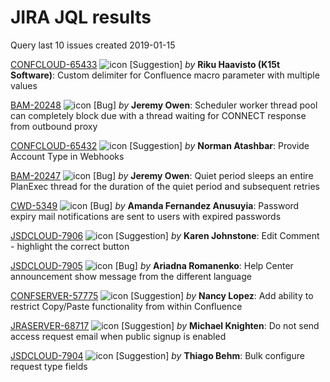 # JIRA JQL results 
 Query last 10 issues created 2019-01-15
 
 [CONFCLOUD-65433](https://jira.atlassian.com/browse/CONFCLOUD-65433) ![icon](https://jira.atlassian.com/secure/viewavatar?size=xsmall&avatarId=51505&avatarType=issuetype "JIRA icon") [Suggestion] _by_ **Riku Haavisto (K15t Software)**: Custom delimiter for Confluence macro parameter with multiple values 
 
  [BAM-20248](https://jira.atlassian.com/browse/BAM-20248) ![icon](https://jira.atlassian.com/secure/viewavatar?size=xsmall&avatarId=51493&avatarType=issuetype "JIRA icon") [Bug] _by_ **Jeremy Owen**: Scheduler worker thread pool can completely block due with a thread waiting for CONNECT response from outbound proxy 
 
  [CONFCLOUD-65432](https://jira.atlassian.com/browse/CONFCLOUD-65432) ![icon](https://jira.atlassian.com/secure/viewavatar?size=xsmall&avatarId=51505&avatarType=issuetype "JIRA icon") [Suggestion] _by_ **Norman Atashbar**: Provide Account Type in Webhooks 
 
  [BAM-20247](https://jira.atlassian.com/browse/BAM-20247) ![icon](https://jira.atlassian.com/secure/viewavatar?size=xsmall&avatarId=51493&avatarType=issuetype "JIRA icon") [Bug] _by_ **Jeremy Owen**: Quiet period sleeps an entire PlanExec thread for the duration of the quiet period and subsequent retries 
 
  [CWD-5349](https://jira.atlassian.com/browse/CWD-5349) ![icon](https://jira.atlassian.com/secure/viewavatar?size=xsmall&avatarId=51493&avatarType=issuetype "JIRA icon") [Bug] _by_ **Amanda Fernandez Anusuyia**: Password expiry mail notifications are sent to users with expired passwords 
 
  [JSDCLOUD-7906](https://jira.atlassian.com/browse/JSDCLOUD-7906) ![icon](https://jira.atlassian.com/secure/viewavatar?size=xsmall&avatarId=51505&avatarType=issuetype "JIRA icon") [Suggestion] _by_ **Karen Johnstone**: Edit Comment - highlight the correct button 
 
  [JSDCLOUD-7905](https://jira.atlassian.com/browse/JSDCLOUD-7905) ![icon](https://jira.atlassian.com/secure/viewavatar?size=xsmall&avatarId=51493&avatarType=issuetype "JIRA icon") [Bug] _by_ **Ariadna Romanenko**: Help Center announcement show message from the different language 
 
  [CONFSERVER-57775](https://jira.atlassian.com/browse/CONFSERVER-57775) ![icon](https://jira.atlassian.com/secure/viewavatar?size=xsmall&avatarId=51505&avatarType=issuetype "JIRA icon") [Suggestion] _by_ **Nancy Lopez**: Add ability to restrict Copy/Paste functionality from within Confluence 
 
  [JRASERVER-68717](https://jira.atlassian.com/browse/JRASERVER-68717) ![icon](https://jira.atlassian.com/secure/viewavatar?size=xsmall&avatarId=51505&avatarType=issuetype "JIRA icon") [Suggestion] _by_ **Michael Knighten**: Do not send access request email when public signup is enabled 
 
  [JSDCLOUD-7904](https://jira.atlassian.com/browse/JSDCLOUD-7904) ![icon](https://jira.atlassian.com/secure/viewavatar?size=xsmall&avatarId=51505&avatarType=issuetype "JIRA icon") [Suggestion] _by_ **Thiago Behm**: Bulk configure request type fields 
 
 